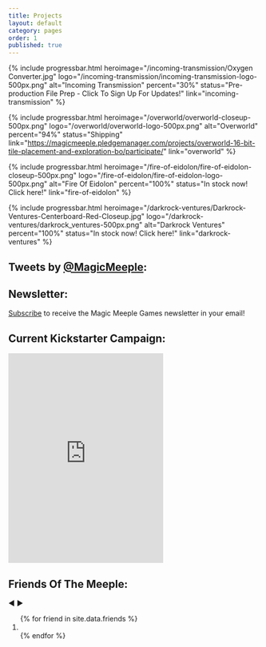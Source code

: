 ```yaml
---
title: Projects
layout: default
category: pages
order: 1
published: true
---
```

{% include progressbar.html heroimage="/incoming-transmission/Oxygen Converter.jpg" logo="/incoming-transmission/incoming-transmission-logo-500px.png" alt="Incoming Transmission" percent="30%" status="Pre-production File Prep - Click To Sign Up For Updates!" link="incoming-transmission" %}

{% include progressbar.html heroimage="/overworld/overworld-closeup-500px.png" logo="/overworld/overworld-logo-500px.png" alt="Overworld" percent="94%" status="Shipping" link="https://magicmeeple.pledgemanager.com/projects/overworld-16-bit-tile-placement-and-exploration-bo/participate/" link="overworld" %}

{% include progressbar.html heroimage="/fire-of-eidolon/fire-of-eidolon-closeup-500px.png" logo="/fire-of-eidolon/fire-of-eidolon-logo-500px.png" alt="Fire Of Eidolon" percent="100%" status="In stock now! Click here!" link="fire-of-eidolon" %}

{% include progressbar.html heroimage="/darkrock-ventures/Darkrock-Ventures-Centerboard-Red-Closeup.jpg" logo="/darkrock-ventures/darkrock_ventures-500px.png" alt="Darkrock Ventures" percent="100%" status="In stock now! Click here!" link="darkrock-ventures" %}

<div class="subcontainer">
<div class="home-grid">
    <div class="tweet-stream home-grid-col">
        <h2>Tweets by <a href="https://twitter.com/MagicMeeple">@MagicMeeple</a>:</h2>
        <a class="twitter-timeline" href="https://twitter.com/MagicMeeple?ref_src=twsrc%5Etfw" data-chrome="transparent noheader nofooter" width="100%" data-tweet-limit="3"></a>
        <script async src="https://platform.twitter.com/widgets.js" charset="utf-8"></script>
    </div>
    <div class="friends-of-the-meeple home-grid-col">
        <h2>Newsletter:</h2>
        <p><a href="https://my.sendinblue.com/users/subscribe/js_id/3n0j4/id/1">Subscribe</a> to receive the Magic Meeple Games newsletter in your email!</p>
        <h2>Current Kickstarter Campaign:</h2>
        <iframe src="https://www.kickstarter.com/projects/magicmeeplegames/incoming-transmission-16-bit-deduction-family-boar/widget/card.html?v=2" width="310" height="420" frameborder="0" scrolling="no"></iframe>
        <h2>Friends Of The Meeple:</h2>
        <div class="carousel">
            <span class="prev-arrow"> ◀ </span>
            <span class="next-arrow"> ▶ </span>
            <div class="prev"></div>
            <div class="next"></div>
            <ol>
                {% for friend in site.data.friends %}
                <li style="background-image: url('/assets/images/FriendsOftheMeeple/{{ friend.filename }}')" data-caption="{{ friend.name }}">
                    <a href="{{ friend.url }}" target="_blank"></a>
                </li>
                {% endfor %}
            </ol>
        </div>
    </div>
</div>
</div>
<script>
carousel = (function(){
    var container = document.querySelector('.carousel');
    var next = container.querySelector('.next');
    var prev = container.querySelector('.prev');
    var counter = 0;
    var items = container.querySelectorAll('.carousel ol>li');
    var amount = items.length;
    var current = items[0];
    container.classList.add('active');
    function navigate(direction) {
        current.classList.remove('current');
        counter = counter + direction;
        counter = (direction === -1 && counter < 0) ? amount - 1 : counter; 
        counter = (direction === 1 && !items[counter]) ? 0 : counter;
        current = items[counter];
        current.classList.add('current');
    }
    next.addEventListener('click', function(ev) {
        navigate(1);
    });
    prev.addEventListener('click', function(ev) {
        navigate(-1);
    });
    navigate(0);
})();
</script>
